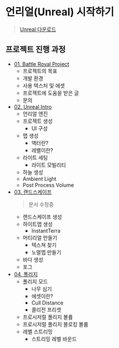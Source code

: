 # 언리얼(Unreal) 시작하기

> [Unreal 다운로드](https://www.unrealengine.com/ko/feed?sessionInvalidated=true)

## 프로젝트 진행 과정

- [01. Battle Royal Project](https://github.com/algoribi/TIL/blob/main/UnrealEngine/BattleRoyal_project/01_Battle_Royal_Project.md)
  - 프로젝트의 목표
  - 개발 환경
  - 사용 텍스처 및 에셋
  - 프로젝트에 도움을 받은 글
  - 문의
- [02. Unreal Intro](https://github.com/algoribi/TIL/blob/main/UnrealEngine/BattleRoyal_project/02_Unreal_intro.md)
  - 언리얼 엔진
  - 프로젝트 생성
    - UI 구성
  - 맵 생성
    - 액터란?
    - 레벨이란?
  - 라이트 세팅
    - 라이트 모빌리티
  - 하늘 생성
  - Ambient Light
  - Post Process Volume
- [03. 랜드스케이프](https://github.com/algoribi/TIL/blob/main/UnrealEngine/BattleRoyal_project/03_Landscape.md)
  > 문서 수정중
  - 랜드스케이프 생성
  - 하이트맵 생성
    - InstantTerra
  - 머티리얼 만들기
    - 텍스쳐 찾기
    - 노멀맵 만들기
  - 바다 생성
  - 포그
- [04. 폴리지](https://github.com/algoribi/TIL/blob/main/UnrealEngine/BattleRoyal_project/04_Foliage.md)
  - 폴리지 모드
    - 나무 심기
    - 에셋이란?
    - Cull Distance
    - 콜리전 프리셋
  - 프로시저럴 폴리지 볼륨
  - 프로시저럴 폴리지 블로킹 볼륨
  - 레벨 스트리밍
    - 스트리밍 레벨 바운드
